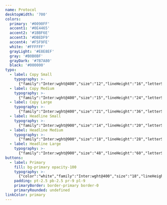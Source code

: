 ```yaml
---
name: Protocol
desktopWidth: '700'
colors:
  primary: '#0090FF'
  accent1: '#0E4465'
  accent2: '#1BBF6E'
  accent3: '#DBEDF9'
  accent4: '#F5F9FE'
  white: '#FFFFFF'
  grayLight: '#E8E8EF'
  gray: '#B0B0BF'
  grayDark: '#7B7A80'
  black: '#000000'
typo:
  - label: Copy Small
    typography: >-
      {"family":"Inter:wght@400","size":"12","lineHeight":"16","letterSpacing":"0","margin":"0","smSize":"12","smLineHeight":"16","smLetterSpacing":"0","smMargin":"0"}
  - label: Copy Medium
    typography: >-
      {"family":"Inter:wght@400","size":"15","lineHeight":"24","letterSpacing":"0","margin":"0","smSize":"15","smLineHeight":"24","smLetterSpacing":"0","smMargin":"0"}
  - label: Copy Large
    typography: >-
      {"family":"Inter:wght@400","size":"21","lineHeight":"36","letterSpacing":"0","margin":"0","smSize":"21","smLineHeight":"36","smLetterSpacing":"0","smMargin":"0"}
  - label: Headline Small
    typography: >-
      {"family":"Inter:wght@900","size":"14","lineHeight":"20","letterSpacing":"0","margin":"0","smSize":"14","smLineHeight":"20","smLetterSpacing":"0","smMargin":"0"}
  - label: Headline Medium
    typography: >-
      {"family":"Inter:wght@900","size":"18","lineHeight":"28","letterSpacing":"0","margin":"0","smSize":"18","smLineHeight":"28","smLetterSpacing":"0","smMargin":"0"}
  - label: Headline Large
    typography: >-
      {"family":"Inter:wght@900","size":"48","lineHeight":"60","letterSpacing":"0","margin":"0","smSize":"48","smLineHeight":"60","smLetterSpacing":"0","smMargin":"0"}
buttons:
  - label: Primary
    fill: bg-primary opacity-100
    typography: >-
      {"color":"white","family":"Inter:wght@400","size":"18","lineHeight":"18","letterSpacing":"0","smSize":"18","smLineHeight":"18","smLetterSpacing":"0"}
    padding: pt-2.5 pb-2.5 pr-9 pl-9
    primaryBorder: border-primary border-0
    primaryRounded: undefined
linkColor: primary
---
```


